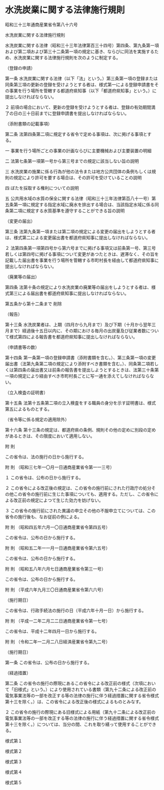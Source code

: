 # 水洗炭業に関する法律施行規則

昭和三十三年通商産業省令第八十六号

水洗炭業に関する法律施行規則

水洗炭業に関する法律（昭和三十三年法律第百三十四号）第四条、第九条第一項および第二項および第三十二条第一項の規定に基き、ならびに同法を実施するため、水洗炭業に関する法律施行規則を次のように制定する。

（登録の申請）

第一条 水洗炭業に関する法律（以下「法」という。）第三条第一項の登録または同条第三項の更新の登録を受けようとする者は、様式第一による登録申請書をその事業を行う場所を管轄する都道府県知事（以下「都道府県知事」という。）に提出しなければならない。

２ 前項の場合において、更新の登録を受けようとする者は、登録の有効期間満了の日の三十日前までに登録申請書を提出しなければならない。

（添附書類の記載事項）

第二条 法第四条第二項に規定する省令で定める事項は、次に掲げる事項とする。

一 事業を行う場所ごとの事業の計画ならびに主要機械および主要装置の明細

二 法第七条第一項第一号から第三号までの規定に該当しない旨の説明

三 水洗炭業の施業に係る行為が他の法令または地方公共団体の条例もしくは規則の規定により許可を要する場合は、その許可を受けていることの説明

四 ぼたを採取する権利についての説明

五 公共用水域の水質の保全に関する法律（昭和三十三年法律第百八十一号）第五条第一項に規定する指定水域に廃水を排出する場合は、当該指定水域に係る同条第二項に規定する水質基準を遵守することができる旨の説明

（変更の届出）

第三条 法第九条第一項または第二項の規定による変更の届出をしようとする者は、様式第二による変更届出書を都道府県知事に提出しなければならない。

２ 法第四条第一項第四号から第六号までに掲げる事項又は前条第一号、第三号若しくは第四号に掲げる事項について変更があつたときは、遅滞なく、その旨を記載した届出書を事業を行う場所を管轄する市町村長を経由して都道府県知事に提出しなければならない。

（廃業等の届出）

第四条 法第十条の規定により水洗炭業の廃業等の届出をしようとする者は、様式第三による届出書を都道府県知事に提出しなければならない。

第五条から第十二条まで 削除

（報告）

第十三条 水洗炭業者は、上期（四月から九月まで）及び下期（十月から翌年三月まで）経過後十五日以内に、その期における毎月の出炭量及び従業者数について様式第四による報告書を都道府県知事に提出しなければならない。

（申請書等の数）

第十四条 第一条第一項の登録申請書（添附書類を含む。）、第三条第一項の変更届出書（法第九条第二項の規定により添附すべき書類を含む。）、同条第二項若しくは第四条の届出書又は前条の報告書を提出しようとするときは、法第三十条第一項の規定により経由すべき市町村長ごとに写一通を添えてしなければならない。

（立入検査の証明書）

第十五条 法第十五条第二項の立入検査をする職員の身分を示す証明書は、様式第五によるものとする。

（省令等に係る規定の適用除外）

第十六条 第十三条の規定は、都道府県の条例、規則その他の定めに別段の定めがあるときは、その限度において適用しない。

附 則

この省令は、法の施行の日から施行する。

附 則 （昭和三七年一〇月一日通商産業省令第一一三号）

１ この省令は、公布の日から施行する。

２ この省令による改正後の規定は、この省令の施行前にされた行政庁の処分その他この省令の施行前に生じた事項についても、適用する。ただし、この省令による改正前の規定によつて生じた効力を妨げない。

３ この省令の施行前にされた異議の申立その他の不服申立てについては、この省令の施行後も、なお従前の例による。

附 則 （昭和四五年六月一〇日通商産業省令第四五号）

この省令は、公布の日から施行する。

附 則 （昭和五二年一一月一日通商産業省令第六五号）

この省令は、公布の日から施行する。

附 則 （昭和五八年六月七日通商産業省令第三一号）

この省令は、公布の日から施行する。

附 則 （平成六年九月三〇日通商産業省令第六六号）

（施行期日）

この省令は、行政手続法の施行の日（平成六年十月一日）から施行する。

附 則 （平成一二年二月二二日通商産業省令第一七号）

この省令は、平成十二年四月一日から施行する。

附 則 （令和二年一二月二八日経済産業省令第九二号）

（施行期日）

第一条 この省令は、公布の日から施行する。

（経過措置）

第二条 この省令の施行の際現にあるこの省令による改正前の様式（次項において「旧様式」という。）により使用されている書類（第九十二条による改正前の電気事業法等の一部を改正する等の法律の施行に伴う経過措置に関する省令様式第十三を除く。）は、この省令による改正後の様式によるものとみなす。

２ この省令の施行の際現にある旧様式による用紙（第九十二条による改正前の電気事業法等の一部を改正する等の法律の施行に伴う経過措置に関する省令様式第十三を除く。）については、当分の間、これを取り繕って使用することができる。

様式第１

[](/./pict/S33F03801000086_2103021103_001.pdf)

様式第２

[](/./pict/S33F03801000086_2103021103_002.pdf)

様式第３

[](/./pict/S33F03801000086_2103021103_003.pdf)

様式第４

[](/./pict/S33F03801000086_2103021103_004.pdf)

様式第５

[](/./pict/S33F03801000086_2103021103_005.pdf)
